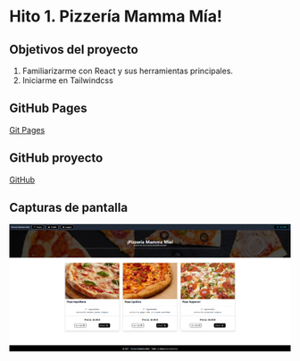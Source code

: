 # Hito 1. Pizzería Mamma Mía!

## Objetivos del proyecto

1. Familiarizarme con React y sus herramientas principales.
2. Iniciarme en Tailwindcss

## GitHub Pages

[Git Pages](https://dtdavid.github.io/hito1_pizzeria/)

## GitHub proyecto

[GitHub](https://github.com/dtdavid/hito1_pizzeria.git)

## Capturas de pantalla

![Página principal](./src/assets/img/screenshot.png)
